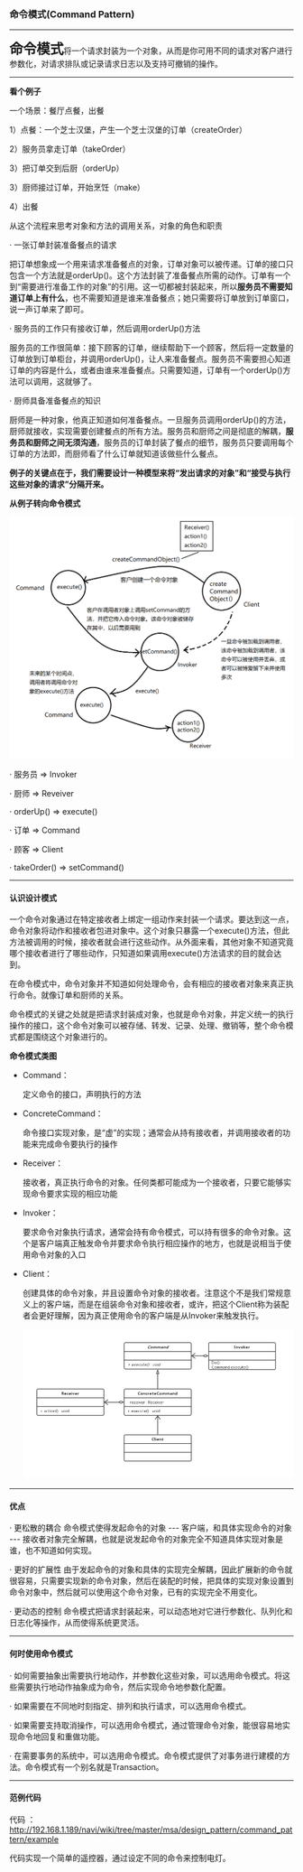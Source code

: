 ### 命令模式(Command Pattern)

---

<font size="5">**命令模式**</font>将一个请求封装为一个对象，从而是你可用不同的请求对客户进行参数化，对请求排队或记录请求日志以及支持可撤销的操作。

---

**看个例子**

一个场景：餐厅点餐，出餐

1）点餐：一个芝士汉堡，产生一个芝士汉堡的订单（createOrder）

2）服务员拿走订单（takeOrder）

3）把订单交到后厨（orderUp）

3）厨师接过订单，开始烹饪（make）

4）出餐

从这个流程来思考对象和方法的调用关系，对象的角色和职责

· 一张订单封装准备餐点的请求

把订单想象成一个用来请求准备餐点的对象，订单对象可以被传递。订单的接口只包含一个方法就是orderUp()。这个方法封装了准备餐点所需的动作。订单有一个到“需要进行准备工作的对象”的引用。这一切都被封装起来，所以**服务员不需要知道订单上有什么**，也不需要知道是谁来准备餐点；她只需要将订单放到订单窗口，说一声订单来了即可。

· 服务员的工作只有接收订单，然后调用orderUp()方法

服务员的工作很简单：接下顾客的订单，继续帮助下一个顾客，然后将一定数量的订单放到订单柜台，并调用orderUp()，让人来准备餐点。服务员不需要担心知道订单的内容是什么，或者由谁来准备餐点。只需要知道，订单有一个orderUp()方法可以调用，这就够了。

· 厨师具备准备餐点的知识

厨师是一种对象，他真正知道如何准备餐点。一旦服务员调用orderUp()的方法，厨师就接收，实现需要创建餐点的所有方法。服务员和厨师之间是彻底的解耦，**服务员和厨师之间无须沟通**，服务员的订单封装了餐点的细节，服务员只要调用每个订单的方法即，而厨师看了什么订单就知道该做些什么餐点。



**例子的关键点在于，我们需要设计一种模型来将“发出请求的对象”和“接受与执行这些对象的请求”分隔开来。**



**从例子转向命令模式**

![](./image/command_pattern_guodu.png)

· 服务员 => Invoker

· 厨师 => Reveiver

· orderUp() => execute()

· 订单 => Command

· 顾客 => Client

· takeOrder() => setCommand()

---

#### 认识设计模式

一个命令对象通过在特定接收者上绑定一组动作来封装一个请求。要达到这一点，命令对象将动作和接收者包进对象中。这个对象只暴露一个execute()方法，但此方法被调用的时候，接收者就会进行这些动作。从外面来看，其他对象不知道究竟哪个接收者进行了哪些动作，只知道如果调用execute()方法请求的目的就会达到。

在命令模式中，命令对象并不知道如何处理命令，会有相应的接收者对象来真正执行命令。就像订单和厨师的关系。

命令模式的关键之处就是把请求封装成对象，也就是命令对象，并定义统一的执行操作的接口，这个命令对象可以被存储、转发、记录、处理、撤销等，整个命令模式都是围绕这个对象进行的。



**命令模式类图**

- Command：

  定义命令的接口，声明执行的方法

- ConcreteCommand：

  命令接口实现对象，是“虚”的实现；通常会从持有接收者，并调用接收者的功能来完成命令要执行的操作

- Receiver：

  接收者，真正执行命令的对象。任何类都可能成为一个接收者，只要它能够实现命令要求实现的相应功能

- Invoker：

  要求命令对象执行请求，通常会持有命令模式，可以持有很多的命令对象。这个是客户端真正触发命令并要求命令执行相应操作的地方，也就是说相当于使用命令对象的入口

- Client：

  创建具体的命令对象，并且设置命令对象的接收者。注意这个不是我们常规意义上的客户端，而是在组装命令对象和接收者，或许，把这个Client称为装配者会更好理解，因为真正使用命令的客户端是从Invoker来触发执行。

  ![](./image/command_pattern_class_diagram.jpg)

---

#### 优点

· 更松散的耦合
   命令模式使得发起命令的对象 --- 客户端，和具体实现命令的对象 --- 接收者对象完全解耦，也就是说发起命令的对象完全不知道具体实现对象是谁，也不知道如何实现。

· 更好的扩展性
   由于发起命令的对象和具体的实现完全解耦，因此扩展新的命令就很容易，只需要实现新的命令对象，然后在装配的时候，把具体的实现对象设置到命令对象中，然后就可以使用这个命令对象，已有的实现完全不用变化。

· 更动态的控制
  命令模式把请求封装起来，可以动态地对它进行参数化、队列化和日志化等操作，从而使得系统更灵活。

---

#### 何时使用命令模式

· 如何需要抽象出需要执行地动作，并参数化这些对象，可以选用命令模式。将这些需要执行地动作抽象成为命令，然后实现命令地参数化配置。

· 如果需要在不同地时刻指定、排列和执行请求，可以选用命令模式。

· 如果需要支持取消操作，可以选用命令模式，通过管理命令对象，能很容易地实现命令地回复和重做功能。

· 在需要事务的系统中，可以选用命令模式。命令模式提供了对事务进行建模的方法。命令模式有一个别名就是Transaction。

---

#### 范例代码

代码 ： http://192.168.1.189/navi/wiki/tree/master/msa/design_pattern/command_pattern/example

代码实现一个简单的遥控器，通过设定不同的命令来控制电灯。

